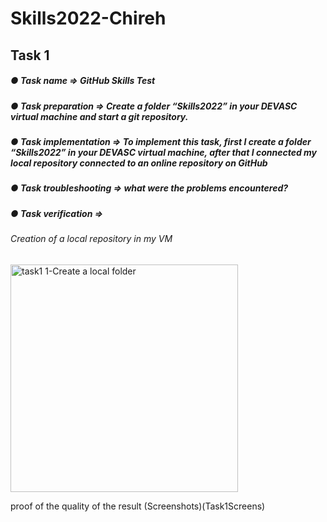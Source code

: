 # Skills2022-Chireh
## Task 1
##### ● Task name => GitHub Skills Test 
##### ● Task preparation => Create a folder “Skills2022” in your DEVASC virtual machine and start a git repository.
##### ● Task implementation => To implement this task, first I create a folder “Skills2022” in your DEVASC virtual machine, after that I connected my local repository connected to an online repository on GitHub 
##### ● Task troubleshooting => what were the problems encountered?
##### ● Task verification =>  
###### Creation of a local repository in my VM  <br />
<img width="364" alt="task1 1-Create a local folder" src="https://user-images.githubusercontent.com/84504744/191972643-79b68910-12ef-40a7-a901-5eabb7da295f.png">

proof of the quality of the result (Screenshots)(Task1Screens)
